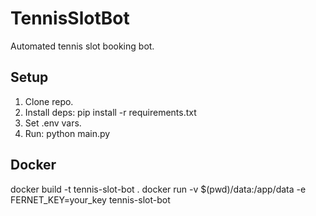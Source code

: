 # TennisSlotBot

Automated tennis slot booking bot.

## Setup

1. Clone repo.
2. Install deps: pip install -r requirements.txt
3. Set .env vars.
4. Run: python main.py

## Docker

docker build -t tennis-slot-bot .
docker run -v $(pwd)/data:/app/data -e FERNET_KEY=your_key tennis-slot-bot
